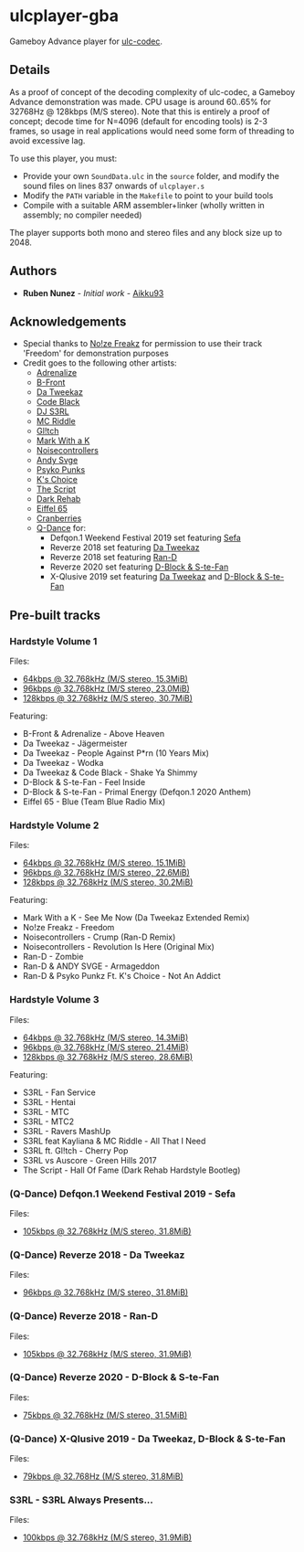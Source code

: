# ulcplayer-gba
Gameboy Advance player for [ulc-codec](https://github.com/Aikku93/ulc-codec).

## Details

As a proof of concept of the decoding complexity of ulc-codec, a Gameboy Advance demonstration was made. CPU usage is around 60..65% for 32768Hz @ 128kbps (M/S stereo). Note that this is entirely a proof of concept; decode time for N=4096 (default for encoding tools) is 2-3 frames, so usage in real applications would need some form of threading to avoid excessive lag.

To use this player, you must:
* Provide your own ```SoundData.ulc``` in the ```source``` folder, and modify the sound files on lines 837 onwards of ```ulcplayer.s```
* Modify the ```PATH``` variable in the ```Makefile``` to point to your build tools
* Compile with a suitable ARM assembler+linker (wholly written in assembly; no compiler needed)

The player supports both mono and stereo files and any block size up to 2048.

## Authors
* **Ruben Nunez** - *Initial work* - [Aikku93](https://github.com/Aikku93)

## Acknowledgements
* Special thanks to [No!ze Freakz](https://www.youtube.com/user/SrPojallapimo) for permission to use their track 'Freedom' for demonstration purposes
* Credit goes to the following other artists:
  * [Adrenalize](https://www.adrenalizedj.com/)
  * [B-Front](https://www.djbfront.nl/)
  * [Da Tweekaz](http://datweekaz.com/)
  * [Code Black](http://codeblackmedia.nl)
  * [DJ S3RL](https://djs3rl.com/)
  * [MC Riddle](https://soundcloud.com/mc_riddle)
  * [Gl!tch](https://www.youtube.com/channel/UCT5X66gLr8K_f630x4W-hrA)
  * [Mark With a K](http://www.markwithak.be/)
  * [Noisecontrollers](https://www.noisecontrollers.com/)
  * [Andy Svge](https://soundcloud.com/djandysvge)
  * [Psyko Punks](http://psykopunkz.com/)
  * [K's Choice](http://www.kschoice.rocks/)
  * [The Script](https://www.thescriptmusic.com/)
  * [Dark Rehab](https://soundcloud.com/darkrehab)
  * [Eiffel 65](https://www.eiffel65.com/)
  * [Cranberries](https://www.cranberries.com/)
  * [Q-Dance](https://www.q-dance.com/) for:
    * Defqon.1 Weekend Festival 2019 set featuring [Sefa](https://djsefa.com/)
    * Reverze 2018 set featuring [Da Tweekaz](http://datweekaz.com/)
    * Reverze 2018 set featuring [Ran-D](https://www.ran-d.com/)
    * Reverze 2020 set featuring [D-Block & S-te-Fan](https://www.dblock-stefan.com/)
    * X-Qlusive 2019 set featuring [Da Tweekaz](http://datweekaz.com/) and [D-Block & S-te-Fan](https://www.dblock-stefan.com/)

## Pre-built tracks

### Hardstyle Volume 1

Files:
* [64kbps @ 32.768kHz (M/S stereo, 15.3MiB)](http://www.mediafire.com/file/4i3jn05snafi8u0/file)
* [96kbps @ 32.768kHz (M/S stereo, 23.0MiB)](http://www.mediafire.com/file/6pf02oh3ki3he0u/file)
* [128kbps @ 32.768kHz (M/S stereo, 30.7MiB)](http://www.mediafire.com/file/vkhgx77vb7kthkj/file)

Featuring:
* B-Front & Adrenalize - Above Heaven
* Da Tweekaz - Jägermeister
* Da Tweekaz - People Against P\*rn (10 Years Mix)
* Da Tweekaz - Wodka
* Da Tweekaz & Code Black - Shake Ya Shimmy
* D-Block & S-te-Fan - Feel Inside
* D-Block & S-te-Fan - Primal Energy (Defqon.1 2020 Anthem)
* Eiffel 65 - Blue (Team Blue Radio Mix)

### Hardstyle Volume 2

Files:
* [64kbps @ 32.768kHz (M/S stereo, 15.1MiB)](http://www.mediafire.com/file/k1tpdtzahyczga8/file)
* [96kbps @ 32.768kHz (M/S stereo, 22.6MiB)](http://www.mediafire.com/file/d3lol2s6z4jdri0/file)
* [128kbps @ 32.768kHz (M/S stereo, 30.2MiB)](http://www.mediafire.com/file/05hryp4dv3brkyh/file)

Featuring:
* Mark With a K - See Me Now (Da Tweekaz Extended Remix)
* No!ze Freakz - Freedom
* Noisecontrollers - Crump (Ran-D Remix)
* Noisecontrollers - Revolution Is Here (Original Mix)
* Ran-D - Zombie
* Ran-D & ANDY SVGE - Armageddon
* Ran-D & Psyko Punkz Ft. K's Choice - Not An Addict

### Hardstyle Volume 3

Files:
* [64kbps @ 32.768kHz (M/S stereo, 14.3MiB)](http://www.mediafire.com/file/391mpb9k2sy2gcn/file)
* [96kbps @ 32.768kHz (M/S stereo, 21.4MiB)](http://www.mediafire.com/file/uz4v86goll9d5mc/file)
* [128kbps @ 32.768kHz (M/S stereo, 28.6MiB)](http://www.mediafire.com/file/oj9zobmzlqkouam/file)

Featuring:
* S3RL - Fan Service
* S3RL - Hentai
* S3RL - MTC
* S3RL - MTC2
* S3RL - Ravers MashUp
* S3RL feat Kayliana & MC Riddle - All That I Need
* S3RL ft. Gl!tch - Cherry Pop
* S3RL vs Auscore - Green Hills 2017
* The Script - Hall Of Fame (Dark Rehab Hardstyle Bootleg)

### (Q-Dance) Defqon.1 Weekend Festival 2019 - Sefa

Files:
* [105kbps @ 32.768kHz (M/S stereo, 31.8MiB)](http://www.mediafire.com/file/esnkky4x8ps7jqe/file)

### (Q-Dance) Reverze 2018 - Da Tweekaz

Files:
* [96kbps @ 32.768kHz (M/S stereo, 31.8MiB)](http://www.mediafire.com/file/03rwmaz4t8vorp6/file)

### (Q-Dance) Reverze 2018 - Ran-D

Files:
* [105kbps @ 32.768kHz (M/S stereo, 31.9MiB)](http://www.mediafire.com/file/ptny43ma3sibrjq/file)

### (Q-Dance) Reverze 2020 - D-Block & S-te-Fan

Files:
* [75kbps @ 32.768kHz (M/S stereo, 31.5MiB)](http://www.mediafire.com/file/aotfs28rbv8t1vx/file)

### (Q-Dance) X-Qlusive 2019 - Da Tweekaz, D-Block & S-te-Fan

Files:
* [79kbps @ 32.768Hz (M/S stereo, 31.8MiB)](http://www.mediafire.com/file/oh6b7lw274bkldc/file)

### S3RL - S3RL Always Presents...

Files:
* [100kbps @ 32.768kHz (M/S stereo, 31.9MiB)](http://www.mediafire.com/file/q80g8h9iuppwczl/file)

